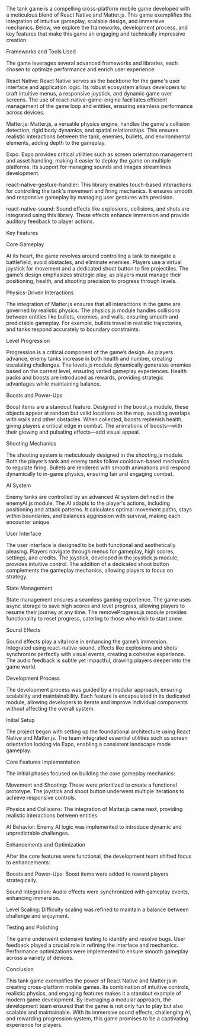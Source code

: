 The tank game is a compelling cross-platform mobile game developed with a meticulous blend of React Native and Matter.js. This game exemplifies the integration of intuitive gameplay, scalable design, and immersive mechanics. Below, we explore the frameworks, development process, and key features that make this game an engaging and technically impressive creation.

Frameworks and Tools Used

The game leverages several advanced frameworks and libraries, each chosen to optimize performance and enrich user experience:

React Native:
React Native serves as the backbone for the game's user interface and application logic. Its robust ecosystem allows developers to craft intuitive menus, a responsive joystick, and dynamic game over screens. The use of react-native-game-engine facilitates efficient management of the game loop and entities, ensuring seamless performance across devices.

Matter.js:
Matter.js, a versatile physics engine, handles the game's collision detection, rigid body dynamics, and spatial relationships. This ensures realistic interactions between the tank, enemies, bullets, and environmental elements, adding depth to the gameplay.

Expo:
Expo provides critical utilities such as screen orientation management and asset handling, making it easier to deploy the game on multiple platforms. Its support for managing sounds and images streamlines development.

react-native-gesture-handler:
This library enables touch-based interactions for controlling the tank's movement and firing mechanics. It ensures smooth and responsive gameplay by managing user gestures with precision.

react-native-sound:
Sound effects like explosions, collisions, and shots are integrated using this library. These effects enhance immersion and provide auditory feedback to player actions.

Key Features

Core Gameplay

At its heart, the game revolves around controlling a tank to navigate a battlefield, avoid obstacles, and eliminate enemies. Players use a virtual joystick for movement and a dedicated shoot button to fire projectiles. The game’s design emphasizes strategic play, as players must manage their positioning, health, and shooting precision to progress through levels.

Physics-Driven Interactions

The integration of Matter.js ensures that all interactions in the game are governed by realistic physics. The physics.js module handles collisions between entities like bullets, enemies, and walls, ensuring smooth and predictable gameplay. For example, bullets travel in realistic trajectories, and tanks respond accurately to boundary constraints.

Level Progression

Progression is a critical component of the game’s design. As players advance, enemy tanks increase in both health and number, creating escalating challenges. The levels.js module dynamically generates enemies based on the current level, ensuring varied gameplay experiences. Health packs and boosts are introduced as rewards, providing strategic advantages while maintaining balance.

Boosts and Power-Ups

Boost items are a standout feature. Designed in the boost.js module, these objects appear at random but valid locations on the map, avoiding overlaps with walls and other obstacles. When collected, boosts replenish health, giving players a critical edge in combat. The animations of boosts—with their glowing and pulsating effects—add visual appeal.

Shooting Mechanics

The shooting system is meticulously designed in the shooting.js module. Both the player’s tank and enemy tanks follow cooldown-based mechanics to regulate firing. Bullets are rendered with smooth animations and respond dynamically to in-game physics, ensuring fair and engaging combat.

AI System

Enemy tanks are controlled by an advanced AI system defined in the enemyAI.js module. The AI adapts to the player's actions, including positioning and attack patterns. It calculates optimal movement paths, stays within boundaries, and balances aggression with survival, making each encounter unique.

User Interface

The user interface is designed to be both functional and aesthetically pleasing. Players navigate through menus for gameplay, high scores, settings, and credits. The joystick, developed in the joystick.js module, provides intuitive control. The addition of a dedicated shoot button complements the gameplay mechanics, allowing players to focus on strategy.

State Management

State management ensures a seamless gaming experience. The game uses async storage to save high scores and level progress, allowing players to resume their journey at any time. The removeProgress.js module provides functionality to reset progress, catering to those who wish to start anew.

Sound Effects

Sound effects play a vital role in enhancing the game’s immersion. Integrated using react-native-sound, effects like explosions and shots synchronize perfectly with visual events, creating a cohesive experience. The audio feedback is subtle yet impactful, drawing players deeper into the game world.

Development Process

The development process was guided by a modular approach, ensuring scalability and maintainability. Each feature is encapsulated in its dedicated module, allowing developers to iterate and improve individual components without affecting the overall system.

Initial Setup

The project began with setting up the foundational architecture using React Native and Matter.js. The team integrated essential utilities such as screen orientation locking via Expo, enabling a consistent landscape mode gameplay.

Core Features Implementation

The initial phases focused on building the core gameplay mechanics:

Movement and Shooting: These were prioritized to create a functional prototype. The joystick and shoot button underwent multiple iterations to achieve responsive controls.

Physics and Collisions: The integration of Matter.js came next, providing realistic interactions between entities.

AI Behavior: Enemy AI logic was implemented to introduce dynamic and unpredictable challenges.

Enhancements and Optimization

After the core features were functional, the development team shifted focus to enhancements:

Boosts and Power-Ups: Boost items were added to reward players strategically.

Sound Integration: Audio effects were synchronized with gameplay events, enhancing immersion.

Level Scaling: Difficulty scaling was refined to maintain a balance between challenge and enjoyment.

Testing and Polishing

The game underwent extensive testing to identify and resolve bugs. User feedback played a crucial role in refining the interface and mechanics. Performance optimizations were implemented to ensure smooth gameplay across a variety of devices.

Conclusion

This tank game exemplifies the power of React Native and Matter.js in creating cross-platform mobile games. Its combination of intuitive controls, realistic physics, and engaging features makes it a standout example of modern game development. By leveraging a modular approach, the development team ensured that the game is not only fun to play but also scalable and maintainable. With its immersive sound effects, challenging AI, and rewarding progression system, this game promises to be a captivating experience for players.
